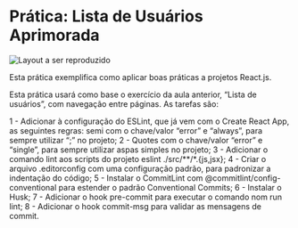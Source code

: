 # Prática: Lista de Usuários Aprimorada

![Layout a ser reproduzido]()

Esta prática exemplifica como aplicar boas práticas a projetos React.js.

Esta prática usará como base o exercício da aula anterior, “Lista de usuários”, com navegação entre páginas. As tarefas são:

1 - Adicionar à configuração do ESLint, que já vem com o Create React App, as seguintes regras:
	semi com o chave/valor “error” e “always”, para sempre utilizar “;” no projeto;
2 - Quotes com o chave/valor “error” e “single”, para sempre utilizar aspas simples no projeto;
3 - Adicionar o comando lint aos scripts do projeto eslint ./src/**/*.{js,jsx};
4 - Criar o arquivo .editorconfig com uma configuração padrão, para padronizar a indentação do código;
5 - Instalar o CommitLint com @commitlint/config-conventional para estender o padrão Conventional Commits;
6 - Instalar o Husk;
7 - Adicionar o hook pre-commit para executar o comando nom run lint;
8 - Adicionar o hook commit-msg para validar as mensagens de commit.
